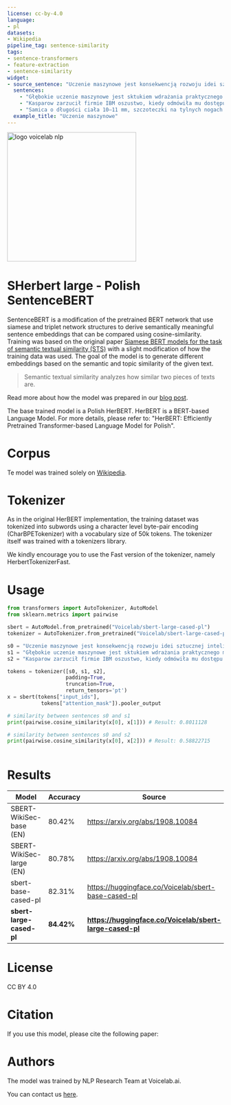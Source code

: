 ```yaml
---
license: cc-by-4.0
language: 
- pl
datasets:
- Wikipedia
pipeline_tag: sentence-similarity
tags:
- sentence-transformers
- feature-extraction
- sentence-similarity
widget:
- source_sentence: "Uczenie maszynowe jest konsekwencją rozwoju idei sztucznej inteligencji i metod jej wdrażania praktycznego."
  sentences:
    - "Głębokie uczenie maszynowe jest sktukiem wdrażania praktycznego metod sztucznej inteligencji oraz jej rozwoju."
    - "Kasparow zarzucił firmie IBM oszustwo, kiedy odmówiła mu dostępu do historii wcześniejszych gier Deep Blue. "
    - "Samica o długości ciała 10–11 mm, szczoteczki na tylnych nogach służące do zbierania pyłku oraz włoski na końcu odwłoka jaskrawo pomarańczowoczerwone. "
  example_title: "Uczenie maszynowe"
---
```

<img src="https://public.3.basecamp.com/p/rs5XqmAuF1iEuW6U7nMHcZeY/upload/download/VL-NLP-short.png" alt="logo voicelab nlp" style="width:300px;"/>

# SHerbert large - Polish SentenceBERT
SentenceBERT is a modification of the pretrained BERT network that use siamese and triplet network structures to derive semantically meaningful sentence embeddings that can be compared using cosine-similarity. Training was based on the original paper [Siamese BERT models for the task of semantic textual similarity (STS)](https://arxiv.org/abs/1908.10084) with a slight modification of how the training data was used. The goal of the model is to generate different embeddings based on the semantic and topic similarity of the given text.

> Semantic textual similarity analyzes how similar two pieces of texts are.

Read more about how the model was prepared in our [blog post](https://voicelab.ai/blog/).

The base trained model is a Polish HerBERT. HerBERT is a BERT-based Language Model. For more details, please refer to: "HerBERT: Efficiently Pretrained Transformer-based Language Model for Polish".

# Corpus
Te model was trained solely on [Wikipedia](https://dumps.wikimedia.org/).


# Tokenizer

As in the original HerBERT implementation, the training dataset was tokenized into subwords using a character level byte-pair encoding (CharBPETokenizer) with a vocabulary size of 50k tokens. The tokenizer itself was trained with a tokenizers library. 

We kindly encourage you to use the Fast version of the tokenizer, namely HerbertTokenizerFast.

# Usage

 ```python
from transformers import AutoTokenizer, AutoModel
from sklearn.metrics import pairwise

sbert = AutoModel.from_pretrained("Voicelab/sbert-large-cased-pl")
tokenizer = AutoTokenizer.from_pretrained("Voicelab/sbert-large-cased-pl")

s0 = "Uczenie maszynowe jest konsekwencją rozwoju idei sztucznej inteligencji i metod jej wdrażania praktycznego."
s1 = "Głębokie uczenie maszynowe jest sktukiem wdrażania praktycznego metod sztucznej inteligencji oraz jej rozwoju."
s2 = "Kasparow zarzucił firmie IBM oszustwo, kiedy odmówiła mu dostępu do historii wcześniejszych gier Deep Blue. "

tokens = tokenizer([s0, s1, s2], 
                    padding=True, 
                    truncation=True,
                    return_tensors='pt')
x = sbert(tokens["input_ids"],
            tokens["attention_mask"]).pooler_output

# similarity between sentences s0 and s1
print(pairwise.cosine_similarity(x[0], x[1])) # Result: 0.8011128

# similarity between sentences s0 and s2
print(pairwise.cosine_similarity(x[0], x[2])) # Result: 0.58822715
    
 ```
# Results

| Model                    | Accuracy   | Source                                                   |
|--------------------------|------------|----------------------------------------------------------|
| SBERT-WikiSec-base (EN)  | 80.42%     | https://arxiv.org/abs/1908.10084                         |
| SBERT-WikiSec-large (EN) | 80.78%     | https://arxiv.org/abs/1908.10084                         |
| sbert-base-cased-pl       | 82.31%     | https://huggingface.co/Voicelab/sbert-base-cased-pl    |
| **sbert-large-cased-pl**  | **84.42%** | **https://huggingface.co/Voicelab/sbert-large-cased-pl** |

# License

CC BY 4.0

# Citation

If you use this model, please cite the following paper:


# Authors

The model was trained by NLP Research Team at Voicelab.ai.

You can contact us [here](https://voicelab.ai/contact/).
